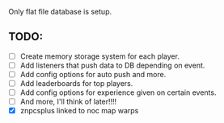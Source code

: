 Only flat file database is setup.

## TODO:
- [ ] Create memory storage system for each player.
- [ ] Add listeners that push data to DB depending on event.
- [ ] Add config options for auto push and more.
- [ ] Add leaderboards for top players.
- [ ] Add config options for experience given on certain events.
- [ ] And more, I'll think of later!!!!
- [x]  znpcsplus linked to noc map warps